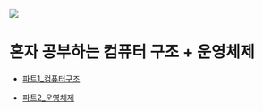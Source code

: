 ![](https://image.yes24.com/goods/111378840/XL)

# 혼자 공부하는 컴퓨터 구조 + 운영체제




- [파트1_컴퓨터구조](%ED%8C%8C%ED%8A%B81_%EC%BB%B4%ED%93%A8%ED%84%B0%EA%B5%AC%EC%A1%B0%2F%ED%8C%8C%ED%8A%B81_%EC%BB%B4%ED%93%A8%ED%84%B0%EA%B5%AC%EC%A1%B0.md)


- [파트2_운영체제](%ED%8C%8C%ED%8A%B82_%EC%9A%B4%EC%98%81%EC%B2%B4%EC%A0%9C%2F%ED%8C%8C%ED%8A%B82_%EC%9A%B4%EC%98%81%EC%B2%B4%EC%A0%9C.md)

